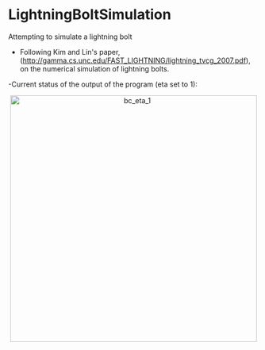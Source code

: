 # LightningBoltSimulation
Attempting to simulate a lightning bolt

- Following Kim and Lin's paper, (http://gamma.cs.unc.edu/FAST_LIGHTNING/lightning_tvcg_2007.pdf), 
on the numerical simulation of lightning bolts.

-Current status of the output of the program (eta set to 1):

<p align="center">
<img width="497" alt="bc_eta_1" src="https://github.com/tylera277/LightningBoltSimulation/assets/37377528/6a1b50e6-0738-499e-905c-a5cfcaf40a75">
</p>

